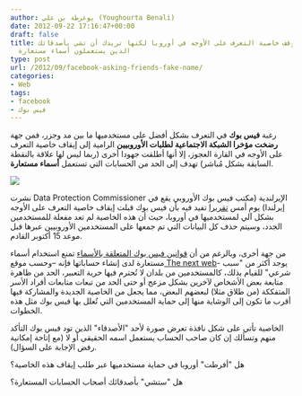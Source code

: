 ```yaml
---
author: يوغرطة بن علي (Youghourta Benali)
date: 2012-09-22 17:16:47+00:00
draft: false
title: فيس بوك توقف خاصية التعرف على الأوجه في أوروبا لكنها تريدك أن تشي بأصدقائك
  الذين يستعملون أسماء مستعارة
type: post
url: /2012/09/facebook-asking-friends-fake-name/
categories:
- Web
tags:
- facebook
- فيس بوك
---
```


رغبة **فيس بوك** في التعرف بشكل أفضل على مستخدميها ما بين مد وجزر، فمن جهة **رضخت مؤخرا الشبكة الاجتماعية لطلبات الأوروبيين** الرامية إلى إيقاف خاصية التعرف على الأوجه في القارة العجوز، إلا أنها أطلقت جهودا أخرى (ربما ليس لها علاقة بالنقطة السابقة بشكل مُباشر) تهدف إلى الحد من الحسابات التي تستعمل **أسماء مستعارة**.




[![](https://www.it-scoop.com/wp-content/uploads/2012/09/facebook-real-name-survey.jpg)
](https://www.it-scoop.com/wp-content/uploads/2012/09/facebook-real-name-survey.jpg)




نشرت Data Protection Commissioner الإيرلندية (مكتب فيس بوك الأوروبي يقع في إيرلندا) يوم أمس [تقريرا](http://dataprotection.ie/documents/press/Facebook_Ireland_Audit_Review_Report_21_Sept_2012.pdf) تفيد فيه بأن فيس بوك قبلت إيقاف خاصية التعرف على الأوجه بشكل آلي لمستخدميها في أوروبا، حيث أن هذه الخاصية لم تعد مفعلة للمستخدمين الجدد، وسيتم حذف كل البيانات التي تم جمعها على المستخدمين الأوروبيين عبرها قبل موعد 15 أكتوبر القادم.




من جهة أخرى، وبالرغم من أن [قوانين فيس بوك المتعلقة بالأسماء](https://www.facebook.com/help/?page=258984010787183) تمنع استخدام أسماء مستعارة لدى إنشاء حساباتها فإنه –وحسب موقع[ The next web](http://thenextweb.com/facebook/2012/09/21/facebook-now-wants-snitch-friends-arent-using-real-name)- يوجد أكثر من "سبب شرعي" للقيام بذلك، كالمستخدمين من بلدان لا تُحترم فيها حرية التعبير، الحد من ظاهرة متابعة بعض الأشخاص لآخرين بشكل مزعج أو حتى الحد من تبعات متابعات أفراد الأسر المتفككة (من طلاق مثلا) لبعضهم البعض، مما يجعل من الخاصية الجديدة والمشاركة فيها أقرب ما تكون إلى الوشاية منها إلى حماية المستخدمين التي تُعلل بها فيس بوك مثل هذه الخطوات.




الخاصية تأتي على شكل نافذة تعرض صورة لأحد "الأصدقاء" الذين تود فيس بوك التأكد منهم وتسألك إن كان صاحب الحساب يستعمل اسمه الحقيقي أو لا (مع إتاحة إمكانية رفض الإجابة على السؤال).




هل "أفرطت" أوروبا في حماية مستخدميها عبر طلب إيقاف هذه الخاصية؟




هل "ستشي" بأصدقائك أصحاب الحسابات المستعارة؟

